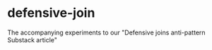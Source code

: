 # defensive-join
The accompanying experiments to our "Defensive joins anti-pattern Substack article"
